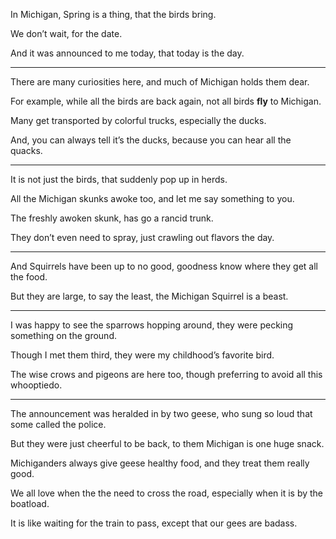 In Michigan, Spring is a thing,
that the birds bring.

We don’t wait,
for the date.

And it was announced to me today,
that today is the day.

---

There are many curiosities here,
and much of Michigan holds them dear.

For example, while all the birds are back again,
not all birds __fly__ to Michigan.

Many get transported by colorful trucks,
especially the ducks.

And, you can always tell it’s the ducks,
because you can hear all the quacks.

---

It is not just the birds,
that suddenly pop up in herds.

All the Michigan skunks awoke too,
and let me say something to you.

The freshly awoken skunk,
has go a rancid trunk.

They don’t even need to spray,
just crawling out flavors the day.

---

And Squirrels have been up to no good,
goodness know where they get all the food.

But they are large, to say the least,
the Michigan Squirrel is a beast.

---

I was happy to see the sparrows hopping around,
they were pecking something on the ground.

Though I met them third,
they were my childhood’s favorite bird.

The wise crows and pigeons are here too,
though preferring to avoid all this whooptiedo.

---

The announcement was heralded in by two geese,
who sung so loud that some called the police.

But they were just cheerful to be back,
to them Michigan is one huge snack.

Michiganders always give geese healthy food,
and they treat them really good.

We all love when the the need to cross the road,
especially when it is by the boatload.

It is like waiting for the train to pass,
except that our gees are badass.

